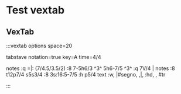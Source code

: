 ---
---

# Test vextab


## VexTab

:::vextab
options space=20

tabstave
  notation=true
  key=A time=4/4

  notes :q =|: (7/4.5/3.5/2) :8 7-5h6/3 ^3^ 5h6-7/5 ^3^ :q 7V/4 |
  notes :8 t12p7/4 s5s3/4 :8 3s:16:5-7/5 :h p5/4
  text :w, |#segno, ,|, :hd, , #tr


 :::